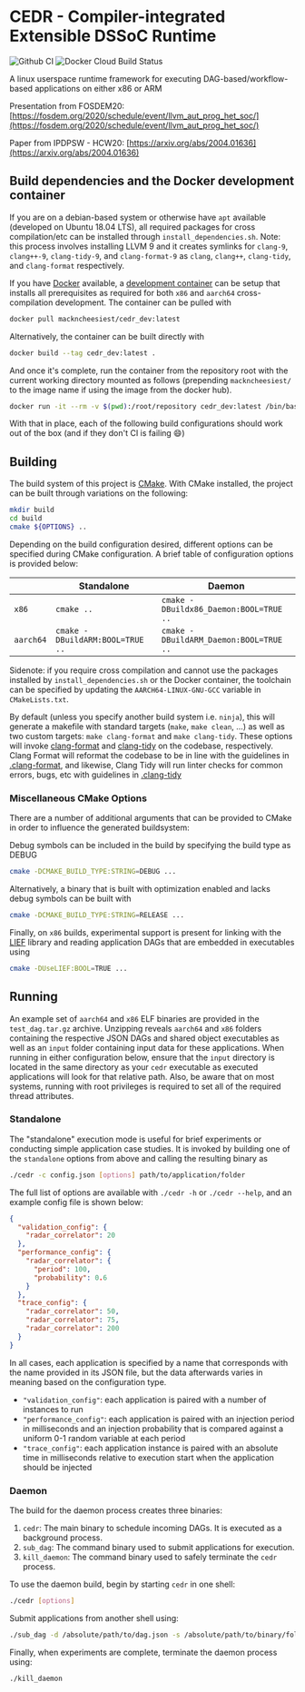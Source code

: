 # CEDR - Compiler-integrated Extensible DSSoC Runtime

![Github CI](https://github.com/UA-RCL/CEDR/workflows/Compilation%20Checks/badge.svg)
![Docker Cloud Build Status](https://img.shields.io/docker/cloud/build/mackncheesiest/cedr_dev)

A linux userspace runtime framework for executing DAG-based/workflow-based applications on either x86 or ARM

Presentation from FOSDEM20: [https://fosdem.org/2020/schedule/event/llvm_aut_prog_het_soc/](https://fosdem.org/2020/schedule/event/llvm_aut_prog_het_soc/)

Paper from IPDPSW - HCW20: [https://arxiv.org/abs/2004.01636](https://arxiv.org/abs/2004.01636)

## Build dependencies and the Docker development container
If you are on a debian-based system or otherwise have `apt` available (developed on Ubuntu 18.04 LTS), all required packages for cross compilation/etc can be installed through `install_dependencies.sh`.
Note: this process involves installing LLVM 9 and it creates symlinks for `clang-9`, `clang++-9`, `clang-tidy-9`, and `clang-format-9` as `clang`, `clang++`, `clang-tidy`, and `clang-format` respectively.

If you have [Docker](https://www.docker.com) available, a [development container](https://hub.docker.com/r/mackncheesiest/cedr_dev) can be setup that installs all prerequisites as required for both `x86` and `aarch64` cross-compilation development. 
The container can be pulled with
```bash
docker pull mackncheesiest/cedr_dev:latest
```
Alternatively, the container can be built directly with
```bash
docker build --tag cedr_dev:latest .
```
And once it's complete, run the container from the repository root with the current working directory mounted as follows (prepending `mackncheesiest/` to the image name if using the image from the docker hub).
```bash
docker run -it --rm -v $(pwd):/root/repository cedr_dev:latest /bin/bash
```
With that in place, each of the following build configurations should work out of the box (and if they don't CI is failing 😄)

## Building

The build system of this project is [CMake](https://cmake.org/). With CMake installed, the project can be built through variations on the following:
```bash
mkdir build
cd build
cmake ${OPTIONS} ..
```

Depending on the build configuration desired, different options can be specified during CMake configuration. A brief table of configuration options is provided below:

|         |             Standalone          | Daemon                                 |
|---------|---------------------------------|----------------------------------------|
| `x86`     | `cmake ..`                      | `cmake -DBuildx86_Daemon:BOOL=TRUE ..` |
| `aarch64` | `cmake -DBuildARM:BOOL=TRUE ..` | `cmake -DBuildARM_Daemon:BOOL=TRUE ..` |

Sidenote: if you require cross compilation and cannot use the packages installed by `install_dependencies.sh` or the Docker container, the toolchain can be specified by updating the `AARCH64-LINUX-GNU-GCC` variable in `CMakeLists.txt`. 

By default (unless you specify another build system i.e. `ninja`), this will generate a makefile with standard targets (`make`, `make clean`, ...) as well as two custom targets: `make clang-format` and `make clang-tidy`. 
These options will invoke [clang-format](https://clang.llvm.org/docs/ClangFormat.html) and [clang-tidy](https://clang.llvm.org/extra/clang-tidy/) on the codebase, respectively.
Clang Format will reformat the codebase to be in line with the guidelines in [.clang-format](.clang-format), and likewise, Clang Tidy will run linter checks for common errors, bugs, etc with guidelines in [.clang-tidy](.clang-tidy)

### Miscellaneous CMake Options
There are a number of additional arguments that can be provided to CMake in order to influence the generated buildsystem:

Debug symbols can be included in the build by specifying the build type as DEBUG
```bash
cmake -DCMAKE_BUILD_TYPE:STRING=DEBUG ...
```

Alternatively, a binary that is built with optimization enabled and lacks debug symbols can be built with
```bash
cmake -DCMAKE_BUILD_TYPE:STRING=RELEASE ...
```

Finally, on `x86` builds, experimental support is present for linking with the [LIEF](https://lief.quarkslab.com/) library and reading application DAGs that are embedded in executables using
```bash
cmake -DUseLIEF:BOOL=TRUE ...
```

## Running

An example set of `aarch64` and `x86` ELF binaries are provided in the `test_dag.tar.gz` archive.
Unzipping reveals `aarch64` and `x86` folders containing the respective JSON DAGs and shared object executables as well as an `input` folder containing input data for these applications.
When running in either configuration below, ensure that the `input` directory is located in the same directory as your `cedr` executable as executed applications will look for that relative path.
Also, be aware that on most systems, running with root privileges is required to set all of the required thread attributes. 

### Standalone
The "standalone" execution mode is useful for brief experiments or conducting simple application case studies.
It is invoked by building one of the `standalone` options from above and calling the resulting binary as

```bash
./cedr -c config.json [options] path/to/application/folder
```

The full list of options are available with `./cedr -h` or `./cedr --help`, and an example config file is shown below:
```json
{
  "validation_config": {
    "radar_correlator": 20
  },
  "performance_config": {
    "radar_correlator": {
      "period": 100,
      "probability": 0.6
    }
  },
  "trace_config": {
    "radar_correlator": 50,
    "radar_correlator": 75,
    "radar_correlator": 200
  }
}
```

In all cases, each application is specified by a name that corresponds with the name provided in its JSON file, but the data afterwards varies in meaning based on the configuration type.

- `"validation_config"`: each application is paired with a number of instances to run
- `"performance_config"`: each application is paired with an injection period in milliseconds and an injection probability that is compared against a uniform 0-1 random variable at each period
- `"trace_config"`: each application instance is paired with an absolute time in milliseconds relative to execution start when the application should be injected

### Daemon
The build for the daemon process creates three binaries: 
 1. `cedr`: The main binary to schedule incoming DAGs. It is executed as a background process.
 2. `sub_dag`: The command binary used to submit applications for execution.
 3. `kill_daemon`: The command binary used to safely terminate the `cedr` process. 

To use the daemon build, begin by starting `cedr` in one shell:
```bash
./cedr [options]
```
Submit applications from another shell using:
```bash
./sub_dag -d /absolute/path/to/dag.json -s /absolute/path/to/binary/folder/
```
Finally, when experiments are complete, terminate the daemon process using:
```bash
./kill_daemon
```
